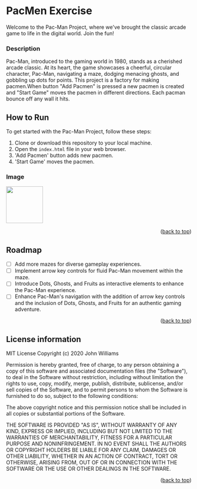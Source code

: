 <a name="readme-top"></a>
# PacMen Exercise
Welcome to the Pac-Man Project, where we've brought the classic arcade game to life in the digital world. Join the fun!

### Description
Pac-Man, introduced to the gaming world in 1980, stands as a cherished arcade classic. At its heart, the game showcases a cheerful, circular character, Pac-Man, navigating a maze, dodging menacing ghosts, and gobbling up dots for points. This project is a factory for making pacmen.When button "Add Pacmen" is pressed a new pacmen is created and "Start Game" moves the pacmen in different directions. Each pacman bounce off any wall it hits.

## How to Run

To get started with the Pac-Man Project, follow these steps:

1. Clone or download this repository to your local machine.
2. Open the `index.html` file in your web browser.
3. 'Add Pacmen' button adds new pacmen.
4. 'Start Game' moves the pacmen.

### Image
<img src="https://github.com/bhavyac18/pacmen/assets/53191128/2216b935-b6cb-4881-a2ec-f9723fe19c60" width="100px">

<p align="right">(<a href="#readme-top">back to top</a>)</p>

<!-- ROADMAP -->
## Roadmap

- [ ] Add more mazes for diverse gameplay experiences.
- [ ] Implement arrow key controls for fluid Pac-Man movement within the maze.
- [ ] Introduce Dots, Ghosts, and Fruits as interactive elements to enhance the Pac-Man experience.
- [ ] Enhance Pac-Man's navigation with the addition of arrow key controls and the inclusion of Dots, Ghosts, and Fruits for an authentic gaming adventure.
      
<p align="right">(<a href="#readme-top">back to top</a>)</p>

## License information
MIT License
Copyright (c) 2020 John Williams

Permission is hereby granted, free of charge, to any person obtaining a copy
of this software and associated documentation files (the "Software"), to deal
in the Software without restriction, including without limitation the rights
to use, copy, modify, merge, publish, distribute, sublicense, and/or sell
copies of the Software, and to permit persons to whom the Software is
furnished to do so, subject to the following conditions:

The above copyright notice and this permission notice shall be included in all
copies or substantial portions of the Software.

THE SOFTWARE IS PROVIDED "AS IS", WITHOUT WARRANTY OF ANY KIND, EXPRESS OR
IMPLIED, INCLUDING BUT NOT LIMITED TO THE WARRANTIES OF MERCHANTABILITY,
FITNESS FOR A PARTICULAR PURPOSE AND NONINFRINGEMENT. IN NO EVENT SHALL THE
AUTHORS OR COPYRIGHT HOLDERS BE LIABLE FOR ANY CLAIM, DAMAGES OR OTHER
LIABILITY, WHETHER IN AN ACTION OF CONTRACT, TORT OR OTHERWISE, ARISING FROM,
OUT OF OR IN CONNECTION WITH THE SOFTWARE OR THE USE OR OTHER DEALINGS IN THE
SOFTWARE.

<p align="right">(<a href="#readme-top">back to top</a>)</p>
